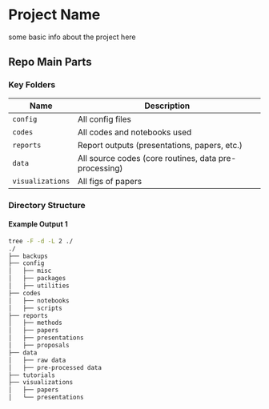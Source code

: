 # Project Name

some basic info about the project here

## Repo Main Parts

### Key Folders

| Name           | Description                                                     |
|----------------|-----------------------------------------------------------------|
| `config`       | All config files                                                |
| `codes`        | All codes and notebooks used                                    |
| `reports`      | Report outputs (presentations, papers, etc.)                   |
| `data`         | All source codes (core routines, data pre-processing)          |
| `visualizations` | All figs of papers |

### Directory Structure

#### Example Output 1

```bash
tree -F -d -L 2 ./
./
├── backups
├── config
│   ├── misc
│   ├── packages
│   ├── utilities
├── codes
│   ├── notebooks
│   ├── scripts
├── reports
│   ├── methods
│   ├── papers
│   ├── presentations
│   ├── proposals
├── data
│   ├── raw data
│   ├── pre-processed data
├── tutorials
├── visualizations
│   ├── papers
│   └── presentations
